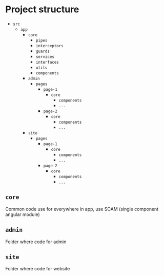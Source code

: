 # Project structure
- `src`
  - `app`
    - `core`
      - `pipes`
      - `interceptors`
      - `guards`
      - `services`
      - `interfaces`
      - `utils`
      - `components`
    - `admin`
      - `pages`
        - `page-1`
          - `core`
            - `components`
            - `...`
        - `page-2`
          - `core`
            - `components`
            - `...`
    - `site`
      - `pages`
        - `page-1`
          - `core`
            - `components`
            - `...`
        - `page-2`
          - `core`
            - `components`
            - `...`

## `core`

Common code use for everywhere in app, use SCAM (single component angular module)

## `admin`

Folder where code for admin

## `site`
Folder where code for website

